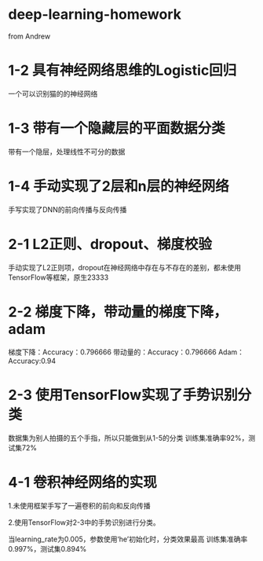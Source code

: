 # deep-learning-homework
from Andrew 

# 1-2 具有神经网络思维的Logistic回归
一个可以识别猫的的神经网络

# 1-3 带有一个隐藏层的平面数据分类
带有一个隐层，处理线性不可分的数据

# 1-4 手动实现了2层和n层的神经网络
手写实现了DNN的前向传播与反向传播

# 2-1 L2正则、dropout、梯度校验
手动实现了L2正则项，dropout在神经网络中存在与不存在的差别，都未使用TensorFlow等框架，原生23333

# 2-2 梯度下降，带动量的梯度下降，adam
梯度下降：Accuracy：0.796666
带动量的：Accuracy：0.796666
Adam：Accuracy:0.94

# 2-3 使用TensorFlow实现了手势识别分类
数据集为别人拍摄的五个手指，所以只能做到从1-5的分类
训练集准确率92%，测试集72%

# 4-1 卷积神经网络的实现
1.未使用框架手写了一遍卷积的前向和反向传播

2.使用TensorFlow对2-3中的手势识别进行分类。

当learning_rate为0.005，参数使用‘he’初始化时，分类效果最高
训练集准确率0.997%，测试集0.894%

